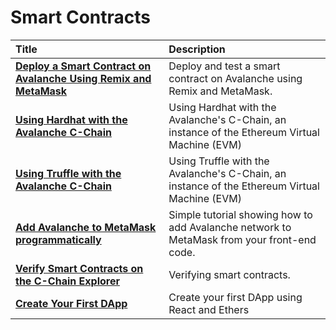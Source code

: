 # Smart Contracts

| Title | Description |
| :--- | :--- |
| [**Deploy a Smart Contract on Avalanche Using Remix and MetaMask**](deploy-a-smart-contract-on-avalanche-using-remix-and-metamask.md) | Deploy and test a smart contract on Avalanche using Remix and MetaMask. |
| [**Using Hardhat with the Avalanche C-Chain**](using-hardhat-with-the-avalanche-c-chain.md) | Using Hardhat with the Avalanche's C-Chain, an instance of the Ethereum Virtual Machine \(EVM\) |
| [**Using Truffle with the Avalanche C-Chain**](using-truffle-with-the-avalanche-c-chain.md) | Using Truffle with the Avalanche's C-Chain, an instance of the Ethereum Virtual Machine \(EVM\) |
| [**Add Avalanche to MetaMask programmatically**](add-avalanche-to-metamask-programmatically.md) | Simple tutorial showing how to add Avalanche network to MetaMask from your front-end code. |
| [**Verify Smart Contracts on the C-Chain Explorer**](verify-smart-contracts.md) | Verifying smart contracts. |
| [**Create Your First DApp**](react-and-ethers-dapp.md) | Create your first DApp using React and Ethers

